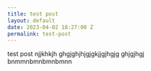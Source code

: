 ```yaml
---
title: test post
layout: default
date: 2023-04-02 18:27:00 Z
permalink: test-post
---
```


test post njjkhkjh ghgjghjhjgjgkjjgjhgjg ghjgjhgj\
bnmmnbmnbmnbmnn